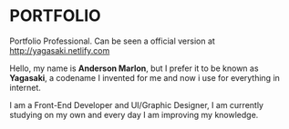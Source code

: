 # PORTFOLIO
Portfolio Professional. Can be seen a official version at http://yagasaki.netlify.com

Hello, my name is <b>Anderson Marlon</b>, but I prefer it to be known as <b>Yagasaki</b>, a codename I invented for me and now i use for everything in internet.

I am a Front-End Developer and UI/Graphic Designer, I am currently studying on my own and every day I am improving my knowledge.
